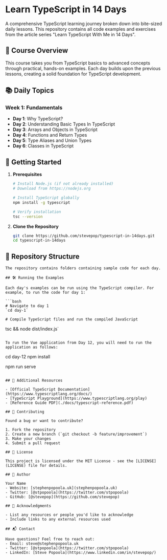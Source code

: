 # Learn TypeScript in 14 Days

A comprehensive TypeScript learning journey broken down into bite-sized daily lessons. This repository contains all code examples and exercises from the article series "Learn TypeScript With Me in 14 Days".

## 🎯 Course Overview

This course takes you from TypeScript basics to advanced concepts through practical, hands-on examples. Each day builds upon the previous lessons, creating a solid foundation for TypeScript development.

## 📚 Daily Topics

### Week 1: Fundamentals
- **Day 1**: Why TypeScript?
- **Day 2**: Understanding Basic Types In TypeScript
- **Day 3**: Arrays and Objects in TypeScript
- **Day 4**: Functions and Return Types
- **Day 5**: Type Aliases and Union Types
- **Day 6**: Classes in TypeScript

## 🚀 Getting Started

1. **Prerequisites**
   ```bash
   # Install Node.js (if not already installed)
   # Download from https://nodejs.org

   # Install TypeScript globally
   npm install -g typescript

   # Verify installation
   tsc --version
   ```

2. **Clone the Repository**
   ```bash
   git clone https://github.com/stevepop/typescript-in-14days.git
   cd typescript-in-14days
   ```


## 📁 Repository Structure

```
The repository contains folders containing sample code for each day. 

## 🛠️ Running the Examples

Each day's examples can be run using the TypeScript compiler. For example, to run the code for day 1:

```bash
# Navigate to day 1
`cd day-1`

# Compile TypeScript files and run the compiled JavaScript
```
tsc && node dist/index.js`

```

To run the Vue application from Day 12, you will need to run the application as follows:
```
cd day-12
npm install

npm run serve
```

## 📖 Additional Resources

- [Official TypeScript Documentation](https://www.typescriptlang.org/docs/)
- [TypeScript Playground](https://www.typescriptlang.org/play)
- [Reference Guide PDF](./docs/typescript-reference.pdf)

## 🤝 Contributing

Found a bug or want to contribute?

1. Fork the repository
2. Create a new branch (`git checkout -b feature/improvement`)
3. Make your changes
4. Submit a pull request

## 📝 License

This project is licensed under the MIT License - see the [LICENSE](LICENSE) file for details.

## 👤 Author

Your Name
- Website: [stephenpopoola.uk](stephenpopoola.uk)
- Twitter: [@stpopoola](https://twitter.com/stpopoola)
- GitHub: [@stevepop](https://github.com/stevepop)

## 🙏 Acknowledgments

- List any resources or people you'd like to acknowledge
- Include links to any external resources used

## 📬 Contact

Have questions? Feel free to reach out:
- Email: steve@stephenpopoola.uk
- Twitter: [@stpopoola](https://twitter.com/stpopoola)
- LinkedIn: [Steve Popoola](https://www.linkedin.com/in/stevepop/)
